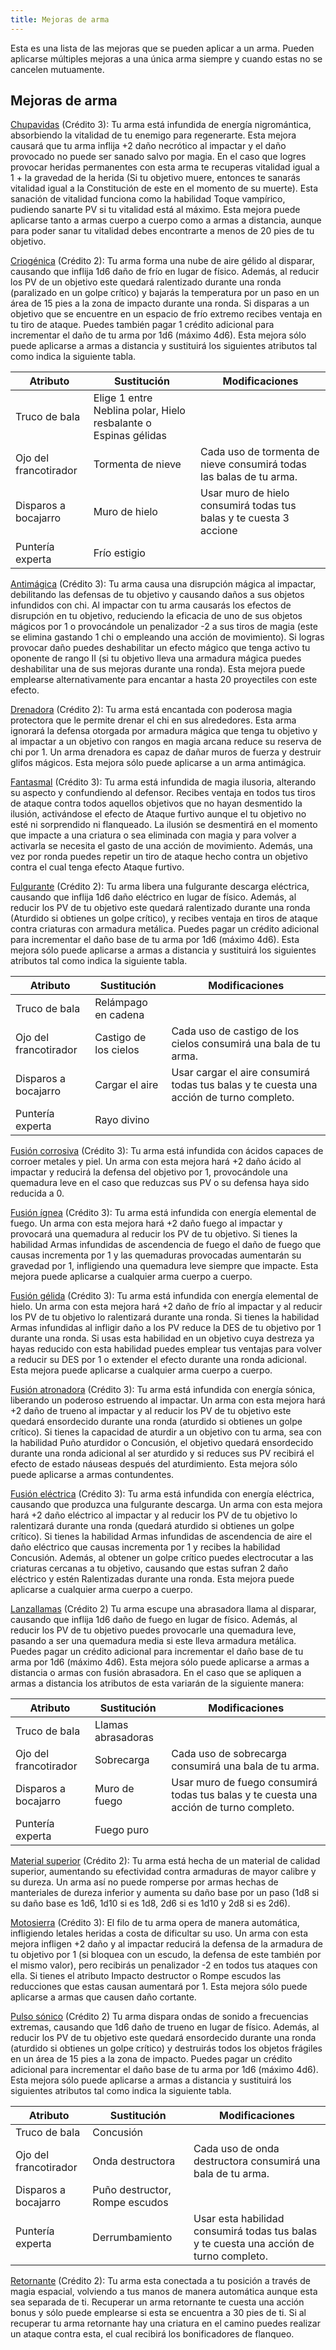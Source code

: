 ```yaml
---
title: Mejoras de arma
---
```


Esta es una lista de las mejoras que se pueden aplicar a un arma. Pueden aplicarse múltiples mejoras a una única arma siempre y cuando estas no se cancelen mutuamente. 

## Mejoras de arma

<u>Chupavidas</u> (Crédito 3): Tu arma está infundida de energía nigromántica, absorbiendo la vitalidad de tu enemigo para regenerarte. Esta mejora causará que tu arma inflija +2 daño necrótico al impactar y el daño provocado no puede ser sanado salvo por magia. En el caso que logres provocar heridas permanentes con esta arma te recuperas vitalidad igual a 1 + la gravedad de la herida (Si tu objetivo muere, entonces te sanarás vitalidad igual a la Constitución de este en el momento de su muerte). Esta sanación de vitalidad funciona como la habilidad Toque vampírico, pudiendo sanarte PV si tu vitalidad está al máximo. Esta mejora puede aplicarse tanto a armas cuerpo a cuerpo como a armas a distancia, aunque para poder sanar tu vitalidad debes encontrarte a menos de 20 pies de tu objetivo.

<u>Criogénica</u> (Crédito 2): Tu arma forma una nube de aire gélido al disparar, causando que inflija 1d6 daño de frío en lugar de físico. Además, al reducir los PV de un objetivo este quedará ralentizado durante una ronda (paralizado en un golpe crítico) y bajarás la temperatura por un paso en un área de 15 pies a la zona de impacto  durante una ronda. Si disparas a un objetivo que se encuentre en un espacio de frío extremo recibes ventaja en tu tiro de ataque. Puedes también pagar 1 crédito adicional para incrementar el daño de tu arma por 1d6 (máximo 4d6). Esta mejora sólo puede aplicarse a armas a distancia y sustituirá los siguientes atributos tal como indica la siguiente tabla.

| Atributo              | Sustitución                                                  | Modificaciones                                               |
| --------------------- | ------------------------------------------------------------ | ------------------------------------------------------------ |
| Truco de bala         | Elige 1 entre Neblina polar, Hielo resbalante o Espinas gélidas |                                                              |
| Ojo del francotirador | Tormenta de nieve                                            | Cada uso de tormenta de nieve consumirá todas las balas de tu arma. |
| Disparos a bocajarro  | Muro de hielo                                                | Usar muro de hielo consumirá todas tus balas y te cuesta 3 accione |
| Puntería experta      | Frío estigio                                                 |                                                              |

<u>Antimágica</u> (Crédito 3): Tu arma causa una disrupción mágica al impactar, debilitando las defensas de tu objetivo y causando daños a sus objetos infundidos con chi. Al impactar con tu arma causarás los efectos de disrupción en tu objetivo, reduciendo la eficacia de uno de sus objetos mágicos por 1 o provocándole un penalizador -2 a sus tiros de magia (este se elimina gastando 1 chi o empleando una acción de movimiento). Si logras provocar daño puedes deshabilitar un efecto mágico que tenga activo tu oponente de rango II (si tu objetivo lleva una armadura mágica puedes deshabilitar una de sus mejoras durante una ronda). Esta mejora puede emplearse alternativamente para encantar a hasta 20 proyectiles con este efecto.

<u>Drenadora</u> (Crédito 2): Tu arma está encantada con poderosa magia protectora que le permite drenar el chi en sus alrededores. Esta arma ignorará la defensa otorgada por armadura mágica que tenga tu objetivo y al impactar a un objetivo con rangos en magia arcana reduce su reserva de chi por 1. Un arma drenadora es capaz de dañar muros de fuerza y destruir glifos mágicos. Esta mejora sólo puede aplicarse a un arma antimágica.

<u>Fantasmal</u> (Crédito 3): Tu arma está infundida de magia ilusoria, alterando su aspecto y confundiendo al defensor. Recibes ventaja en todos tus tiros de ataque contra todos aquellos objetivos que no hayan desmentido la ilusión, activándose el efecto de Ataque furtivo aunque el tu objetivo no esté ni sorprendido ni flanqueado. La ilusión se desmentirá en el momento que impacte a una criatura o sea eliminada con magia y para volver a activarla se necesita el gasto de una acción de movimiento. Además, una vez por ronda puedes repetir un tiro de ataque hecho contra un objetivo contra el cual tenga efecto Ataque furtivo.

<u>Fulgurante</u> (Crédito 2): Tu arma libera una fulgurante descarga eléctrica, causando que inflija 1d6 daño eléctrico en lugar de físico. Además, al reducir los PV de tu objetivo este quedará ralentizado durante una ronda (Aturdido si obtienes un golpe crítico), y recibes ventaja en tiros de ataque contra criaturas con armadura metálica. Puedes pagar un crédito adicional para incrementar el daño base de tu arma por 1d6 (máximo 4d6). Esta mejora sólo puede aplicarse a armas a distancia y sustituirá los siguientes atributos tal como indica la siguiente tabla.

| Atributo              | Sustitución           | Modificaciones                                               |
| --------------------- | --------------------- | ------------------------------------------------------------ |
| Truco de bala         | Relámpago en cadena   |                                                              |
| Ojo del francotirador | Castigo de los cielos | Cada uso de castigo de los cielos consumirá una bala de tu arma. |
| Disparos a bocajarro  | Cargar el aire        | Usar cargar el aire consumirá todas tus balas y te cuesta una acción de turno completo. |
| Puntería experta      | Rayo divino           |                                                              |

<u>Fusión corrosiva</u> (Crédito 3): Tu arma está infundida con ácidos capaces de corroer metales y piel. Un arma con esta mejora hará +2 daño ácido al impactar y reducirá la defensa del objetivo por 1, provocándole una quemadura leve en el caso que reduzcas sus PV o su defensa haya sido reducida a 0.

<u>Fusión ígnea</u> (Crédito 3): Tu arma está infundida con energía elemental de fuego. Un arma con esta mejora hará +2 daño fuego al impactar y provocará una quemadura al reducir los PV de tu objetivo. Si tienes la habilidad Armas infundidas de ascendencia de fuego el daño de fuego que causas incrementa por 1 y las quemaduras provocadas aumentarán su gravedad por 1, infligiendo una quemadura leve siempre que impacte. Esta mejora puede aplicarse a cualquier arma cuerpo a cuerpo.

<u>Fusión gélida</u> (Crédito 3): Tu arma está infundida con energía elemental de hielo. Un arma con esta mejora hará +2 daño de frío al impactar y al reducir los PV de tu objetivo lo ralentizará durante una ronda. Si tienes la habilidad Armas infundidas al infligir daño a los PV reduce la DES de tu objetivo por 1 durante una ronda. Si usas esta habilidad en un objetivo cuya destreza ya hayas reducido con esta habilidad puedes emplear tus ventajas para volver a reducir su DES por 1 o extender el efecto durante una ronda adicional. Esta mejora puede aplicarse a cualquier arma cuerpo a cuerpo.

<u>Fusión atronadora</u> (Crédito 3):  Tu arma está infundida con energía sónica, liberando un poderoso estruendo al impactar. Un arma con esta mejora hará +2 daño de trueno al impactar y al reducir los PV de tu objetivo este quedará ensordecido durante una ronda (aturdido si obtienes un golpe crítico). Si tienes la capacidad de aturdir a un objetivo con tu arma, sea con la habilidad Puño aturdidor o Concusión, el objetivo quedará ensordecido durante  una ronda adicional al ser aturdido y si reduces sus PV recibirá el efecto de estado náuseas después del aturdimiento. Esta mejora sólo puede aplicarse a armas contundentes.

<u>Fusión eléctrica</u> (Crédito 3): Tu arma está infundida con energía eléctrica, causando que produzca una fulgurante descarga. Un arma con esta mejora hará +2 daño eléctrico al impactar y al reducir los PV de tu objetivo lo ralentizará durante una ronda (quedará aturdido si obtienes un golpe crítico).  Si tienes la habilidad Armas infundidas de ascendencia de aire el daño eléctrico que causas incrementa por 1 y recibes la habilidad Concusión. Además, al obtener un golpe crítico puedes electrocutar a las criaturas cercanas a tu objetivo, causando que estas sufran 2 daño eléctrico y estén Ralentizadas durante una ronda.  Esta mejora puede aplicarse a cualquier arma cuerpo a cuerpo.

<u>Lanzallamas</u> (Crédito 2) Tu arma escupe una abrasadora llama al disparar, causando que inflija 1d6 daño de fuego en lugar de físico. Además, al reducir los PV de tu objetivo puedes provocarle una quemadura leve, pasando a ser una quemadura media si este lleva armadura metálica. Puedes pagar un crédito adicional para incrementar el daño base de tu arma por 1d6 (máximo 4d6). Esta mejora sólo puede aplicarse a armas a distancia o armas con fusión abrasadora. En el caso que se apliquen a armas a distancia los atributos de esta variarán de la siguiente manera:

| Atributo              | Sustitución        | Modificaciones                                               |
| --------------------- | ------------------ | ------------------------------------------------------------ |
| Truco de bala         | Llamas abrasadoras |                                                              |
| Ojo del francotirador | Sobrecarga         | Cada uso de sobrecarga consumirá una bala de tu arma.        |
| Disparos a bocajarro  | Muro de fuego      | Usar muro de fuego consumirá todas tus balas y te cuesta una acción de turno completo. |
| Puntería experta      | Fuego puro         |                                                              |

<u>Material superior</u> (Crédito 2): Tu arma está hecha de un material de calidad superior, aumentando su efectividad contra armaduras de mayor calibre y su dureza. Un arma así no puede romperse por armas hechas de manteriales de dureza inferior y aumenta su daño base por un paso (1d8 si su daño base es 1d6, 1d10 si es 1d8, 2d6 si es 1d10 y 2d8 si es 2d6).

<u>Motosierra</u> (Crédito 3): El filo de tu arma opera de manera automática, infligiendo letales heridas a costa de dificultar su uso. Un arma con esta mejora infligen +2 daño y al impactar reducirá la defensa de la armadura de tu objetivo por 1 (si bloquea con un escudo, la defensa de este también por el mismo valor), pero recibirás un penalizador -2 en todos tus ataques con ella. Si tienes el atributo Impacto destructor o Rompe escudos las reducciones que estas causan aumentará por 1. Esta mejora sólo puede aplicarse a armas que causen daño cortante.

<u>Pulso sónico</u> (Crédito 2) Tu arma dispara ondas de sonido a frecuencias extremas, causando que 1d6 daño de trueno en lugar de físico. Además, al reducir los PV de tu objetivo este quedará ensordecido durante una ronda (aturdido si obtienes un golpe crítico) y destruirás todos los objetos frágiles en un área de 15 pies a la zona de impacto. Puedes pagar un crédito adicional para incrementar el daño base de tu arma por 1d6 (máximo 4d6). Esta mejora sólo puede aplicarse a armas a distancia y sustituirá los siguientes atributos tal como indica la siguiente tabla.

| Atributo              | Sustitución                    | Modificaciones                                               |
| --------------------- | ------------------------------ | ------------------------------------------------------------ |
| Truco de bala         | Concusión                      |                                                              |
| Ojo del francotirador | Onda destructora               | Cada uso de onda destructora consumirá una bala de tu arma.  |
| Disparos a bocajarro  | Puño destructor, Rompe escudos |                                                              |
| Puntería experta      | Derrumbamiento                 | Usar esta habilidad consumirá todas tus balas y te cuesta una acción de turno completo. |

<u>Retornante</u> (Crédito 2): Tu arma esta conectada a tu posición a través de magia espacial, volviendo a tus manos de manera automática aunque esta sea separada de ti. Recuperar un arma retornante te cuesta una acción bonus y sólo puede emplearse si esta se encuentra a 30 pies de ti. Si al recuperar tu arma retornante hay una criatura en el camino puedes realizar un ataque contra esta, el cual recibirá los bonificadores de flanqueo.